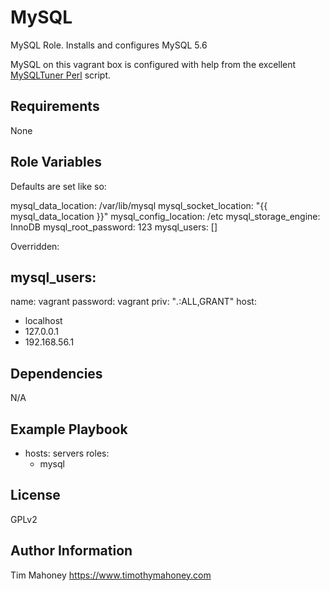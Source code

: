 MySQL
=====

MySQL Role. Installs and configures MySQL 5.6

MySQL on this vagrant box is configured with help from the excellent [MySQLTuner Perl](https://github.com/major/MySQLTuner-perl) script.

Requirements
------------

None

Role Variables
--------------

Defaults are set like so:

mysql_data_location: /var/lib/mysql
mysql_socket_location: "{{ mysql_data_location }}"
mysql_config_location: /etc
mysql_storage_engine: InnoDB
mysql_root_password: 123
mysql_users: []

Overridden:

mysql_users:
-
  name: vagrant
  password: vagrant
  priv: "*.*:ALL,GRANT"
  host:
  - localhost
  - 127.0.0.1
  - 192.168.56.1


Dependencies
------------

N/A

Example Playbook
----------------

- hosts: servers
  roles:
     - mysql

License
-------

GPLv2

Author Information
------------------

Tim Mahoney
https://www.timothymahoney.com
